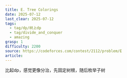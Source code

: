 ```yaml
---
title: E. Tree Colorings
date: 2025-07-12
last_clear: 2025-07-12
tags:
  - tag/dp/树上dp
  - tag/divide_and_conquer
  - amazing
grasp: 1
difficulty: 2200
source: https://codeforces.com/contest/2112/problem/E
article:
---
```

比起dp，感觉更像分治，先固定树根，随后枚举子树
